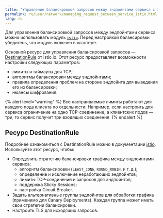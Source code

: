 ```yaml
---
title: "Управление балансировкой запросов между эндпойнтами сервиса с Istio"
permalink: ru/user/network/managing_request_between_service_istio.html
lang: ru
---
```


Для управления балансировкой запросов между эндпойнтами сервиса можно использовать модуль [`istio`](../../modules/istio/).
Перед настройкой балансировки убедитесь, что модуль включен в кластере.

<!-- перенесено из https://deckhouse.ru/products/kubernetes-platform/documentation/latest/modules/istio/#%D1%83%D0%BF%D1%80%D0%B0%D0%B2%D0%BB%D0%B5%D0%BD%D0%B8%D0%B5-%D0%B1%D0%B0%D0%BB%D0%B0%D0%BD%D1%81%D0%B8%D1%80%D0%BE%D0%B2%D0%BA%D0%BE%D0%B9-%D0%B7%D0%B0%D0%BF%D1%80%D0%BE%D1%81%D0%BE%D0%B2-%D0%BC%D0%B5%D0%B6%D0%B4%D1%83-endpoint%D0%B0%D0%BC%D0%B8-%D1%81%D0%B5%D1%80%D0%B2%D0%B8%D1%81%D0%B0 -->

Основной ресурс для управления балансировкой запросов — [DestinationRule](#ресурс-destinationrule) от istio.io. Этот ресурс предоставляет возможности настройки следующих параметров:

* лимиты и таймауты для TCP;
* алгоритмы балансировки между эндпойнтами;
* правила определения проблем на стороне эндпойнта для выведения его из балансировки;
* нюансы шифрования.

{% alert level="warning" %}
Все настраиваемые лимиты работают для каждого пода клиента по отдельности. Например, если настроить для сервиса ограничение на одно TCP-соединение, а клиентских подов — три, то сервис получит три входящих соединения.
{% endalert %}

## Ресурс DestinationRule

<!-- перенесено из https://deckhouse.ru/products/kubernetes-platform/documentation/latest/modules/istio/istio-cr.html#destinationrule -->

Подробнее ознакомиться с DestinationRule можно в документации [istio](https://istio.io/v1.19/docs/reference/config/networking/destination-rule/).
Используйте этот ресурс, чтобы:

* Определить стратегию балансировки трафика между эндпоинтами сервиса:
  * алгоритм балансировки (`LEAST_CONN`, `ROUND_ROBIN`, и т. д.);
  * определение и исключение неработающих эндпойнтов;
  * лимиты TCP-соединений и запросов для эндпойнтов;
  * поддержка Sticky Sessions;
  * настройка Circuit Breaker.
* Задать альтернативные группы эндпойнтов для обработки трафика (применимо для Canary Deployments). Каждая группа может иметь свои стратегии балансировки.
* Настроить TLS для исходящих запросов.
